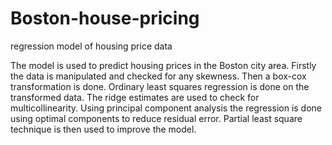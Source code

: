# Boston-house-pricing
regression model of housing price data

The model is used to predict housing prices in the Boston city area. Firstly the data is manipulated and checked for any skewness. Then a box-cox transformation is done. Ordinary least squares regression is done on the transformed data. The ridge estimates are used to check for multicollinearity. Using principal component analysis the regression is done using optimal components to reduce residual error. Partial least square technique is then used to improve the model.

